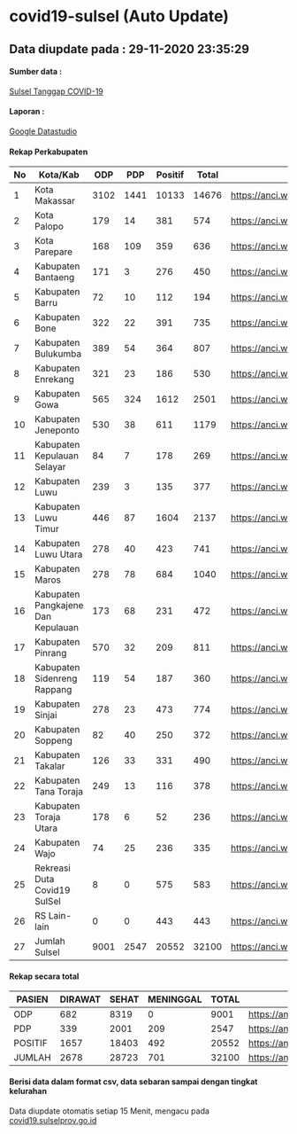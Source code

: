 
# covid19-sulsel (Auto Update)

## Data diupdate pada : 29-11-2020 23:35:29

#### Sumber data :
[Sulsel Tanggap COVID-19](https://covid19.sulselprov.go.id)

#### Laporan :
[Google Datastudio](https://datastudio.google.com/s/jythWGc1j4w)

#### Rekap Perkabupaten 
|No|Kota/Kab|ODP|PDP|Positif|Total|Link|
| --- | --- | --- | --- | --- | --- | --- |
|1|Kota Makassar|3102|1441|10133|14676|https://anci.web.id/cor/kota_makassar|
|2|Kota Palopo|179|14|381|574|https://anci.web.id/cor/kota_palopo|
|3|Kota Parepare|168|109|359|636|https://anci.web.id/cor/kota_parepare|
|4|Kabupaten Bantaeng|171|3|276|450|https://anci.web.id/cor/kabupaten_bantaeng|
|5|Kabupaten Barru|72|10|112|194|https://anci.web.id/cor/kabupaten_barru|
|6|Kabupaten Bone|322|22|391|735|https://anci.web.id/cor/kabupaten_bone|
|7|Kabupaten Bulukumba|389|54|364|807|https://anci.web.id/cor/kabupaten_bulukumba|
|8|Kabupaten Enrekang|321|23|186|530|https://anci.web.id/cor/kabupaten_enrekang|
|9|Kabupaten Gowa|565|324|1612|2501|https://anci.web.id/cor/kabupaten_gowa|
|10|Kabupaten Jeneponto|530|38|611|1179|https://anci.web.id/cor/kabupaten_jeneponto|
|11|Kabupaten Kepulauan Selayar|84|7|178|269|https://anci.web.id/cor/kabupaten_kepulauan_selayar|
|12|Kabupaten Luwu|239|3|135|377|https://anci.web.id/cor/kabupaten_luwu|
|13|Kabupaten Luwu Timur|446|87|1604|2137|https://anci.web.id/cor/kabupaten_luwu_timur|
|14|Kabupaten Luwu Utara|278|40|423|741|https://anci.web.id/cor/kabupaten_luwu_utara|
|15|Kabupaten Maros|278|78|684|1040|https://anci.web.id/cor/kabupaten_maros|
|16|Kabupaten Pangkajene Dan Kepulauan|173|68|231|472|https://anci.web.id/cor/kabupaten_pangkajene_dan_kepulauan|
|17|Kabupaten Pinrang|570|32|209|811|https://anci.web.id/cor/kabupaten_pinrang|
|18|Kabupaten Sidenreng Rappang|119|54|187|360|https://anci.web.id/cor/kabupaten_sidenreng_rappang|
|19|Kabupaten Sinjai|278|23|473|774|https://anci.web.id/cor/kabupaten_sinjai|
|20|Kabupaten Soppeng|82|40|250|372|https://anci.web.id/cor/kabupaten_soppeng|
|21|Kabupaten Takalar|126|33|331|490|https://anci.web.id/cor/kabupaten_takalar|
|22|Kabupaten Tana Toraja|249|13|116|378|https://anci.web.id/cor/kabupaten_tana_toraja|
|23|Kabupaten Toraja Utara|178|6|52|236|https://anci.web.id/cor/kabupaten_toraja_utara|
|24|Kabupaten Wajo|74|25|236|335|https://anci.web.id/cor/kabupaten_wajo|
|25|Rekreasi Duta Covid19 SulSel|8|0|575|583|https://anci.web.id/cor/rekreasi_duta_covid19_sulsel|
|26|RS Lain-lain|0|0|443|443|https://anci.web.id/cor/rs_lain-lain|
|27|Jumlah Sulsel|9001|2547|20552|32100|https://anci.web.id/cor/jumlah_sulsel|

#### Rekap secara total

| PASIEN | DIRAWAT | SEHAT | MENINGGAL | TOTAL | LINK |
| ---- | -------- | ---- | ---- |  ---- | ---- |
| ODP | 682 | 8319 | 0 | 9001 | https://anci.web.id/cor/odp_detail.html |
| PDP | 339 | 2001 | 209 | 2547 | https://anci.web.id/cor/pdp_detail.html |
| POSITIF | 1657 | 18403 | 492 | 20552 | https://anci.web.id/cor/positif_detail.html |
| JUMLAH | 2678 | 28723 | 701 | 32100 | https://anci.web.id/cor/jumlah_sulsel/ |

 
#### Berisi data dalam format csv, data sebaran sampai dengan tingkat kelurahan

Data diupdate otomatis setiap 15 Menit, mengacu pada [covid19.sulselprov.go.id](https://covid19.sulselprov.go.id)

